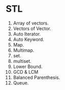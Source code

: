 # STL
1. Array of vectors.
2. Vectors of Vector.
3. Auto Iterator.
4. Auto Keyword.
5. Map.
6. Multimap.
7. set.
8. multiset.
9. Lower Bound.
10. GCD & LCM
11. Balanced Parenthesis.
12. Queue.
